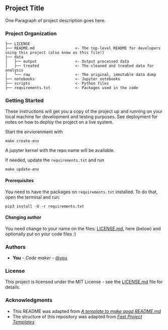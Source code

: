 ## Project Title

One Paragraph of project description goes here.

### Project Organization

    ├── LICENSE
    ├── README.md                  <- The top-level README for developers using this project (also know as this file!)
    ├── data
    │   ├── output                 <- Output processed data
    │   ├── treated                <- The cleaned and treated data for analysis
    │   └── raw                    <- The original, immutable data dump
    ├── notebooks                  <- Jupyter notebooks
    ├── scripts                    <- Python files
    ├── requirements.txt           <- Packages used in the code

### Getting Started

These instructions will get you a copy of the project up and running on your local machine for development and testing purposes. See deployment for notes on how to deploy the project on a live system.

Start the enviorenment with

`make create-env`

A jupyter kernel with the repo name will be available.

If needed, update the `requirements.txt` and run

`make update-env`

#### Prerequisites

You need to have the packages on `requirements.txt` installed. To do that, open the terminal and run:

```
pip3 install -U -r requirements.txt
```

#### Changing author

You need change to your name on the files: [LICENSE.md](LICENSE.md), here (below) and optionally put on your code files :)

### Authors

* **You** - *Code maker* - [@you](https://github.com/@you)

### License

This project is licensed under the MIT License - see the [LICENSE.md](LICENSE.md) file for details.

### Acknowledgments

* This README was adapted from [*A template to make good README.md*](https://gist.github.com/PurpleBooth/109311bb0361f32d87a2)
* The structure of this repository was adapted from [*Fast Project Templates*](https://github.com/JoaoCarabetta/project-templates)

